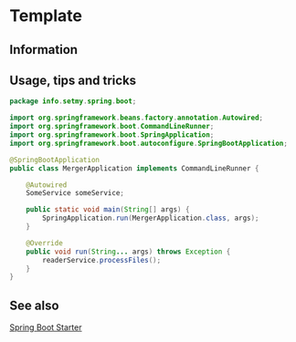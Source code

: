 # Template

## Information

## Usage, tips and tricks

```Java
package info.setmy.spring.boot;

import org.springframework.beans.factory.annotation.Autowired;
import org.springframework.boot.CommandLineRunner;
import org.springframework.boot.SpringApplication;
import org.springframework.boot.autoconfigure.SpringBootApplication;

@SpringBootApplication
public class MergerApplication implements CommandLineRunner {

    @Autowired
    SomeService someService;

    public static void main(String[] args) {
        SpringApplication.run(MergerApplication.class, args);
    }

    @Override
    public void run(String... args) throws Exception {
        readerService.processFiles();
    }
}
```

## See also

[Spring Boot Starter](https://start.spring.io/)
